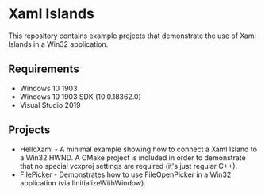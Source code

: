 # Xaml Islands

This repository contains example projects that demonstrate the use of Xaml Islands in a Win32 application.

## Requirements

* Windows 10 1903
* Windows 10 1903 SDK (10.0.18362.0)
* Visual Studio 2019

## Projects

* HelloXaml - A minimal example showing how to connect a Xaml Island to a Win32 HWND. A CMake project is included in order to demonstrate that no special vcxproj settings are required (it's just regular C++).
* FilePicker - Demonstrates how to use FileOpenPicker in a Win32 application (via IInitializeWithWindow).
